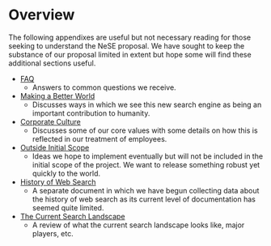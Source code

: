 # Overview

The following appendixes are useful but not necessary reading for those seeking to understand the NeSE proposal. We have sought to keep the substance of our proposal limited in extent but hope some will find these additional sections useful.

* [FAQ](faq.md)
  * Answers to common questions we receive.
* [Making a Better World](making-a-better-world.md)
  * Discusses ways in which we see this new search engine as being an important contribution to humanity.
* [Corporate Culture](corporate-culture.md)
  * Discusses some of our core values with some details on how this is reflected in our treatment of employees.
* [Outside Initial Scope](outside-initial-scope.md)
  * Ideas we hope to implement eventually but will not be included in the initial scope of the project. We want to release something robust yet quickly to the world.
* [History of Web Search](https://github.com/nextsearch/HistoryOfWebSearch)
  *  A separate document in which we have begun collecting data about the history of web search as its current level of documentation has seemed quite limited.
* [The Current Search Landscape](https://github.com/nextsearch/CurrentSearchLandscape)
  * A review of what the current search landscape looks like, major players, etc.

